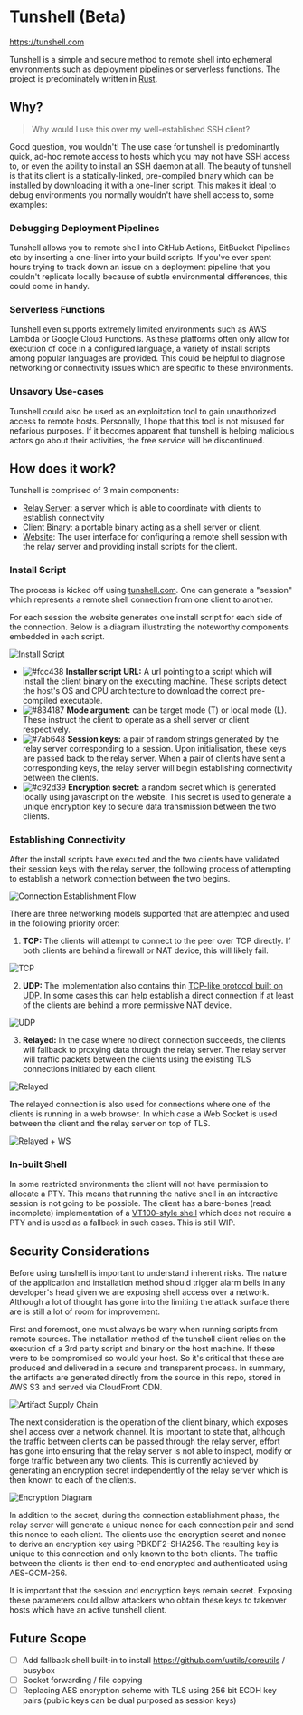 # Tunshell (Beta)

https://tunshell.com

Tunshell is a simple and secure method to remote shell into ephemeral environments such as deployment pipelines or serverless functions.
The project is predominately written in [Rust](https://www.rust-lang.org/).

## Why?

> Why would I use this over my well-established SSH client?

Good question, you wouldn't! 
The use case for tunshell is predominantly quick, ad-hoc remote access to hosts which you may not have SSH access to, or even the ability to install an SSH daemon at all. 
The beauty of tunshell is that its client is a statically-linked, pre-compiled binary which can be installed by downloading it with a one-liner script. 
This makes it ideal to debug environments you normally wouldn't have shell access to, some examples:

### Debugging Deployment Pipelines

Tunshell allows you to remote shell into GitHub Actions, BitBucket Pipelines etc by inserting a one-liner into your build scripts. 
If you've ever spent hours trying to track down an issue on a deployment pipeline that you couldn't replicate locally because of subtle environmental differences, this could come in handy.

### Serverless Functions

Tunshell even supports extremely limited environments such as AWS Lambda or Google Cloud Functions. 
As these platforms often only allow for execution of code in a configured language, a variety of install scripts among popular languages are provided. 
This could be helpful to diagnose networking or connectivity issues which are specific to these environments.

### Unsavory Use-cases

Tunshell could also be used as an exploitation tool to gain unauthorized access to remote hosts. 
Personally, I hope that this tool is not misused for nefarious purposes. 
If it becomes apparent that tunshell is helping malicious actors go about their activities, the free service will be discontinued.

## How does it work?

Tunshell is comprised of 3 main components:

- [Relay Server](./tunshell-server): a server which is able to coordinate with clients to establish connectivity
- [Client Binary](./tunshell-client): a portable binary acting as a shell server or client.
- [Website](./website): The user interface for configuring a remote shell session with the relay server and providing install scripts for the client.

### Install Script

The process is kicked off using [tunshell.com](https://tunshell.com). 
One can generate a "session" which represents a remote shell connection from one client to another.

For each session the website generates one install script for each side of the connection.
Below is a diagram illustrating the noteworthy components embedded in each script.

![Install Script](https://app.lucidchart.com/publicSegments/view/8ad48e9c-299b-4d55-8c95-2d1aa07475c6/image.png)

- ![#fcc438](https://via.placeholder.com/15/fcc438/000000?text=+) **Installer script URL:** A url pointing to a script which will install the client binary on the executing machine. These scripts detect the host's OS and CPU architecture to download the correct pre-compiled executable.
- ![#834187](https://via.placeholder.com/15/834187/000000?text=+) **Mode argument:** can be target mode (T) or local mode (L). These instruct the client to operate as a shell server or client respectively.
- ![#7ab648](https://via.placeholder.com/15/7ab648/000000?text=+) **Session keys:** a pair of random strings generated by the relay server corresponding to a session. Upon initialisation, these keys are passed back to the relay server. When a pair of clients have sent a corresponding keys, the relay server will begin establishing connectivity between the clients.
- ![#c92d39](https://via.placeholder.com/15/c92d39/000000?text=+) **Encryption secret:** a random secret which is generated locally using javascript on the website. This secret is used to generate a unique encryption key to secure data transmission between the two clients.

### Establishing Connectivity

After the install scripts have executed and the two clients have validated their session keys with the relay server, the following process of attempting to establish a network connection between the two begins.

![Connection Establishment Flow](https://app.lucidchart.com/publicSegments/view/e14f955d-1622-4d34-ba02-3616a1b5b788/image.png)

There are three networking models supported that are attempted and used in the following priority order:

1. **TCP:** The clients will attempt to connect to the peer over TCP directly. 
If both clients are behind a firewall or NAT device, this will likely fail.

![TCP](https://app.lucidchart.com/publicSegments/view/26e86773-55e4-4927-8487-525fde329006/image.png?)

2. **UDP:** The implementation also contains thin [TCP-like protocol built on UDP](./tunshell-client/src/p2p/udp). 
In some cases this can help establish a direct connection if at least of the clients are behind a more permissive NAT device.

![UDP](https://app.lucidchart.com/publicSegments/view/bd4afe42-a282-45d5-8a67-378ae31ad219/image.png?)

3. **Relayed:** In the case where no direct connection succeeds, the clients will fallback to proxying data through the relay server. 
The relay server will traffic packets between the clients using the existing TLS connections initiated by each client.

![Relayed](https://app.lucidchart.com/publicSegments/view/055838d6-6aeb-4a8c-8196-3eadf4653f53/image.png?)

The relayed connection is also used for connections where one of the clients is running in a web browser. 
In which case a Web Socket is used between the client and the relay server on top of TLS.

![Relayed + WS](https://app.lucidchart.com/publicSegments/view/d8f71cde-9585-4811-9fd2-21a81dda061a/image.png?)

### In-built Shell

In some restricted environments the client will not have permission to allocate a PTY. 
This means that running the native shell in an interactive session is not going to be possible. 
The client has a bare-bones (read: incomplete) implementation of a [VT100-style shell](./tunshell-client/src/shell/server/fallback/) which does not require a PTY and is used as a fallback in such cases. 
This is still WIP.

## Security Considerations

Before using tunshell is important to understand inherent risks.
The nature of the application and installation method should trigger alarm bells in any developer's head given we are exposing shell access over a network.
Although a lot of thought has gone into the limiting the attack surface there are is still a lot of room for improvement.

First and foremost, one must always be wary when running scripts from remote sources.
The installation method of the tunshell client relies on the execution of a 3rd party script and binary on the host machine.
If these were to be compromised so would your host. So it's critical that these are produced and delivered in a secure and transparent process.
In summary, the artifacts are generated directly from the source in this repo, stored in AWS S3 and served via CloudFront CDN.

![Artifact Supply Chain](https://app.lucidchart.com/publicSegments/view/fc6f92fa-1b4b-4800-8a2c-2e1c5f72a8ba/image.png)

The next consideration is the operation of the client binary, which exposes shell access over a network channel. 
It is important to state that, although the traffic between clients can be passed through the relay server, effort has gone into ensuring that the relay server is not able to inspect, modify or forge traffic between any two clients. 
This is currently achieved by generating an encryption secret independently of the relay server which is then known to each of the clients.

![Encryption Diagram](https://app.lucidchart.com/publicSegments/view/1a812bff-1780-464e-ba01-ac2913121c77/image.png)

In addition to the secret, during the connection establishment phase, the relay server will generate a unique nonce for each connection pair and send this nonce to each client. 
The clients use the encryption secret and nonce to derive an encryption key using PBKDF2-SHA256. 
The resulting key is unique to this connection and only known to the both clients. The traffic between the clients is then end-to-end encrypted and authenticated using AES-GCM-256.

It is important that the session and encryption keys remain secret. 
Exposing these parameters could allow attackers who obtain these keys to takeover hosts which have an active tunshell client.

## Future Scope

- [ ] Add fallback shell built-in to install https://github.com/uutils/coreutils / busybox
- [ ] Socket forwarding / file copying
- [ ] Replacing AES encryption scheme with TLS using 256 bit ECDH key pairs (public keys can be dual purposed as session keys)
